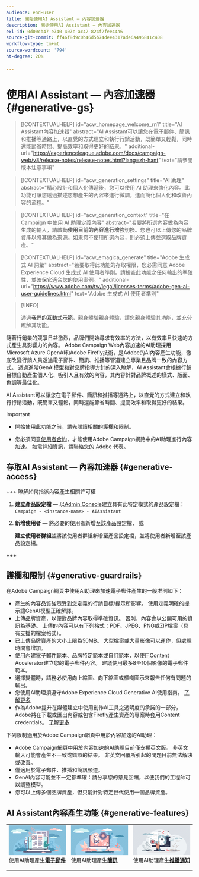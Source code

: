 ```yaml
---
audience: end-user
title: 開始使用AI Assistant — 內容加速器
description: 開始使用AI Assistant — 內容加速器
exl-id: 0d00cb47-e740-407c-ac42-824f2fee44a6
source-git-commit: ff46f8d9c0b46d5b74dee4317ade6a496841c408
workflow-type: tm+mt
source-wordcount: '794'
ht-degree: 20%

---
```


# 使用AI Assistant — 內容加速器  {#generative-gs}

>[!CONTEXTUALHELP]
>id="acw_homepage_welcome_rn1"
>title="AI Assistant內容加速器"
>abstract="AI Assistant可以讓您在電子郵件、簡訊和推播等通路上，以直覺的方式建立和執行行銷活動，既簡單又輕鬆，同時還能節省時間、提高效率和取得更好的結果。"
>additional-url="https://experienceleague.adobe.com/docs/campaign-web/v8/release-notes/release-notes.html?lang=zh-hant" text="請參閱版本注意事項"


>[!CONTEXTUALHELP]
>id="acw_generation_settings"
>title="AI 助理"
>abstract="精心設計和個人化傳遞後，您可以使用 AI 助理來強化內容。此功能可讓您透過描述您想產生的內容來進行微調，進而簡化個人化和改善內容的流程。"


>[!CONTEXTUALHELP]
>id="acw_generation_context"
>title="在 Campaign 中使用 AI 助理定義內容"
>abstract="若要將所選內容做為內容生成的輸入，請啟動&#x200B;**使用目前的內容進行增強**&#x200B;切換。您也可以上傳您的品牌資產以將其做為來源。如果您不使用所選內容，則必須上傳並選取品牌資產。"

>[!CONTEXTUALHELP]
>id="acw_emagica_generate"
>title="Adobe 生成式 AI 詞彙"
>abstract="若要取得此功能的存取權限，您必需同意 Adobe Experience Cloud 生成式 AI 使用者準則。請檢查此功能之任何輸出的準確性，並確保它適合您的使用案例。"
>additional-url="https://www.adobe.com/tw/legal/licenses-terms/adobe-gen-ai-user-guidelines.html" text="Adobe 生成式 AI 使用者準則"

>[!INFO]
>
>透過[我們的互動式示範](https://experienceleague.adobe.com/en/apps/journey-optimizer/ai-assistant-content-accelerator)，親身體驗親身體驗，讓您親身體驗其功能，並充分瞭解其功能。


隨著行銷業的競爭日益激烈，品牌們開始尋求有效率的方法，以有效率且快速的方式產生具影響力的內容。 Adobe Campaign Web內容加速的AI助理採用Microsoft Azure OpenAI和Adobe Firefly技術，是Adobe的AI內容產生功能，徹底改變行銷人員透過電子郵件、簡訊、推播等管道建立專業且品牌一致的內容方式。 透過進階GenAI模型和對品牌指導方針的深入瞭解，AI Assistant會根據行銷目標自動產生個人化、吸引人且有效的內容，其內容針對品牌概述的樣式、版面、色調等最佳化。

AI Assistant可以讓您在電子郵件、簡訊和推播等通路上，以直覺的方式建立和執行行銷活動，既簡單又輕鬆，同時還能節省時間、提高效率和取得更好的結果。

>[!IMPORTANT]
>
>* 開始使用此功能之前，請先閱讀相關的[護欄和限制](#generative-guardrails)。
>
>* 您必須同意[使用者合約](https://www.adobe.com/legal/licenses-terms/adobe-dx-gen-ai-user-guidelines.html)，才能使用Adobe Campaign網路中的AI助理進行內容加速。 如需詳細資訊，請聯絡您的 Adobe 代表。

## 存取AI Assistant — 內容加速器 {#generative-access}

+++  瞭解如何指派內容產生相關許可權

1. **建立產品設定檔** — 以[Admin Console](https://stage.adminconsole.adobe.com/)建立具有此特定模式的產品設定檔： `Campaign - <instance-name> - AIAssistant`

1. **新增使用者** — 將必要的使用者新增至該產品設定檔，
或

   **建立使用者群組**&#x200B;並將該使用者群組新增至產品設定檔，並將使用者新增至該產品設定檔。

+++

## 護欄和限制 {#generative-guardrails}

在Adobe Campaign網頁中使用AI助理來加速電子郵件產生的一般准則如下：

* 產生的內容品質強烈受到您定義的行銷目標/提示所影響。 使用定義明確的提示讓GenAI模型正確解譯。 
* 上傳品牌資產，以便對品牌內容取得準確資訊。 否則，內容會以公開可用的資訊為基礎。 上傳的內容可以有下列格式：PDF、JPEG、PNG或ZIP檔案（具有支援的檔案格式）。
* 已上傳品牌資產的大小上限為50MB。 大型檔案或大量影像可以運作，但處理時間會增加。
* 使用[內建電子郵件範本](../email/create-email-templates.md)、品牌特定範本或自訂範本，以使用Content Accelerator建立您的電子郵件內容。 建議使用最多8至10個影像的電子郵件範本。
* 選擇變體時，請務必使用向上縮圖、向下縮圖或標幟圖示來報告任何有問題的輸出。
* 您使用AI助理須遵守Adobe Experience Cloud Generative AI使用指南。 [了解更多](https://www.adobe.com/legal/licenses-terms/adobe-dx-gen-ai-user-guidelines.html)
* 作為Adobe提升在媒體建立中使用創作AI工具之透明度的承諾的一部分，Adobe將在下載或匯出內容或包含Firefly產生資產的專案時套用Content credentials。 [了解更多](https://helpx.adobe.com/firefly/using/content-credentials.html)

下列限制適用於Adobe Campaign網頁中用於內容加速的AI助理：

* Adobe Campaign網頁中用於內容加速的AI助理目前僅支援英文版。 非英文輸入可能會產生不一致或錯誤的結果。 非英文回覆所引起的問題目前無法解決或改善。
* 僅適用於電子郵件、推播和簡訊頻道。
* GenAI內容可能並不一定都準確：請分享您的意見回饋，以便我們的工程師可以調整模型。
* 您可以上傳多個品牌資產，但只能針對特定世代使用一個品牌資產。

## AI Assistant內容產生功能 {#generative-features}

<table style="table-layout:fixed"><tr style="border: 0;">
<td>
<a href="generative-content.md">
<img alt="電子郵件產生" src="assets/do-not-localize/text-genai.jpeg">
</a>
<div>
使用AI助理產生<a href="generative-content.md"><strong>電子郵件</strong></a>
</div>
<p>
</td>
<td>
<a href="generative-sms.md">
<img alt="簡訊產生" src="assets/do-not-localize/image-genai.jpeg">
</a>
<div>使用AI助理產生<a href="generative-sms.md"><strong>簡訊</strong>
</div>
<p>
</td>
<td>
<a href="generative-push.md">
<img alt="推播產生" src="assets/do-not-localize/email-genai.jpeg">
</a>
<div>
使用AI助理產生<a href="generative-push.md"><strong>推播通知</strong></a>
</div>
<p></td>
</tr></table>
